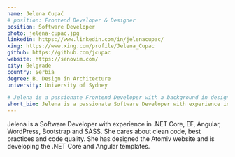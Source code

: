 ```yaml
---
name: Jelena Cupać
# position: Frontend Developer & Designer
position: Software Developer
photo: jelena-cupac.jpg
linkedin: https://www.linkedin.com/in/jelenacupac/
xing: https://www.xing.com/profile/Jelena_Cupac
github: https://github.com/jcupac
website: https://senovim.com/
city: Belgrade
country: Serbia
degree: B. Design in Architecture
university: University of Sydney

# Jelena is a passionate Frontend Developer with a background in design, with experience in WordPress design, Bootstrap and SASS and Angular development.
short_bio: Jelena is a passionate Software Developer with experience in .NET Backend Development, Angular Frontend Development, WordPress design and Bootstrap.
---
```

<!-- Jelena is a passionate Frontend Developer with a background in design, with experience in WordPress design, Bootstrap and SASS and Angular development. She designed the Atomiv website and is developing the Angular template to help provide a solid foundation for frontend developers. -->
Jelena is a Software Developer with experience in .NET Core, EF, Angular, WordPress, Bootstrap and SASS. She cares about clean code, best practices and code quality. She has designed the Atomiv website and is developing the .NET Core and Angular templates.